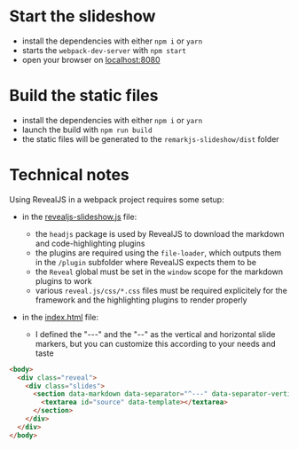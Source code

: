 # Start the slideshow

* install the dependencies with either `npm i` or `yarn`
* starts the `webpack-dev-server` with `npm start`
* open your browser on [localhost:8080](http://localhost:8080)

# Build the static files

* install the dependencies with either `npm i` or `yarn`
* launch the build with `npm run build`
* the static files will be generated to the `remarkjs-slideshow/dist` folder

# Technical notes

Using RevealJS in a webpack project requires some setup:

* in the [revealjs-slideshow.js](src/revealjs-slideshow.js) file:
  * the `headjs` package is used by RevealJS to download the markdown and code-highlighting plugins
  * the plugins are required using the `file-loader`, which outputs them in the `/plugin` subfolder where RevealJS expects them to be
  * the `Reveal` global must be set in the `window` scope for the markdown plugins to work
  * various `reveal.js/css/*.css` files must be required explicitely for the framework and the highlighting plugins to render properly

* in the [index.html](src/index.html) file:
  * I defined the "---" and the "--" as the vertical and horizontal slide markers, but you can customize this according to your needs and taste

```html
<body>
  <div class="reveal">
    <div class="slides">
      <section data-markdown data-separator="^---" data-separator-vertical="^--">
        <textarea id="source" data-template></textarea>
      </section>
    </div>
  </div>
</body>

```
